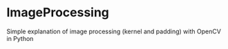 # ImageProcessing

Simple explanation of image processing (kernel and padding) with OpenCV in Python
